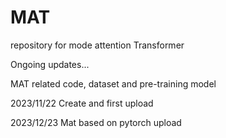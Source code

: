 # MAT
repository for mode attention Transformer

Ongoing updates...

MAT related code, dataset and pre-training model

2023/11/22
Create and first upload

2023/12/23
Mat based on pytorch upload
